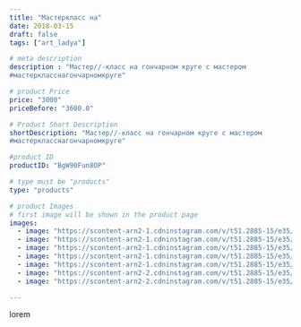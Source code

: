 ```yaml
---
title: "Мастеркласс на"
date: 2018-03-15
draft: false
tags: ["art_ladya"]

# meta description
description : "Мастер//-класс на гончарном круге с мастером
#мастеркласснагончарномкруге"

# product Price
price: "3000"
priceBefore: "3600.0"

# Product Short Description
shortDescription: "Мастер//-класс на гончарном круге с мастером
#мастеркласснагончарномкруге"

#product ID
productID: "BgW90Fun8OP"

# type must be "products"
type: "products"

# product Images
# first image will be shown in the product page
images:
  - image: "https://scontent-arn2-1.cdninstagram.com/v/t51.2885-15/e35/40096472_682480998782325_6043792255678939136_n.jpg?tp=1&_nc_ht=scontent-arn2-1.cdninstagram.com&_nc_cat=109&_nc_ohc=hhxpW77K_9cAX9S-1QU&ccb=7-4&oh=d5eb4c7d73744474b2f8d0cca666610a&oe=6082A62A&_nc_sid=83d603&ig_cache_key=MTczNTg0NTQ4OTUwNjk1NDc5Ng%3D%3D.2-ccb7-4"
  - image: "https://scontent-arn2-1.cdninstagram.com/v/t51.2885-15/e35/39607183_2065400633512273_4696055402507272192_n.jpg?se=8&tp=1&_nc_ht=scontent-arn2-1.cdninstagram.com&_nc_cat=101&_nc_ohc=hKzYGh3-eNQAX9bW-mx&ccb=7-4&oh=ad2575c8b254ffe27f5d0ef0fae23968&oe=60828B43&_nc_sid=83d603&ig_cache_key=MTczNTg0NTQ5OTEwMzM5NTMyNg%3D%3D.2-ccb7-4"
  - image: "https://scontent-arn2-1.cdninstagram.com/v/t51.2885-15/e35/41046474_1818652581581551_7369146698536321024_n.jpg?se=8&tp=1&_nc_ht=scontent-arn2-1.cdninstagram.com&_nc_cat=107&_nc_ohc=T_BLojrm-KYAX-Oa8Vo&ccb=7-4&oh=1efc04f2ed72d6abd95884f8bc9577a8&oe=6085B275&_nc_sid=83d603&ig_cache_key=MTczNTg0NTUxMDE2Nzk1MjkyMA%3D%3D.2-ccb7-4"
  - image: "https://scontent-arn2-1.cdninstagram.com/v/t51.2885-15/e35/37542867_2156628137884055_5152648088640290816_n.jpg?se=8&tp=1&_nc_ht=scontent-arn2-1.cdninstagram.com&_nc_cat=111&_nc_ohc=Ye53SgpD6OoAX99cReO&ccb=7-4&oh=b0c5cbfccc944867798322cdde5c6720&oe=60831493&_nc_sid=83d603&ig_cache_key=MTczNTg0NTUxOTg5ODg1ODgzNw%3D%3D.2-ccb7-4"
  - image: "https://scontent-arn2-1.cdninstagram.com/v/t51.2885-15/e35/40064997_496645627465171_6770213539173892096_n.jpg?se=8&tp=1&_nc_ht=scontent-arn2-1.cdninstagram.com&_nc_cat=107&_nc_ohc=nedkxlDqosQAX8ttsZA&ccb=7-4&oh=18cedb2388ac62bcc0ea8f7e697c6d46&oe=6083F6BD&_nc_sid=83d603&ig_cache_key=MTczNTg0NTUzMDQ0MzQyOTg5NQ%3D%3D.2-ccb7-4"
  - image: "https://scontent-arn2-2.cdninstagram.com/v/t51.2885-15/e35/40796275_2054727251238725_2907726922777624576_n.jpg?se=8&tp=1&_nc_ht=scontent-arn2-2.cdninstagram.com&_nc_cat=105&_nc_ohc=BgrtP0IO7FsAX8IcFCF&ccb=7-4&oh=bd0a12bf8403115c0bd0eac695564b85&oe=60828BFD&_nc_sid=83d603&ig_cache_key=MTczNTg0NTU0MTc1MTE1MDIzNw%3D%3D.2-ccb7-4"
  - image: "https://scontent-arn2-2.cdninstagram.com/v/t51.2885-15/e35/40332861_261412944483905_3905493047349084160_n.jpg?se=8&tp=1&_nc_ht=scontent-arn2-2.cdninstagram.com&_nc_cat=105&_nc_ohc=S6j-0NK3T8wAX8xg8_Z&ccb=7-4&oh=358955ea0e9015430ea66e315de1934e&oe=60864C68&_nc_sid=83d603&ig_cache_key=MTczNTg0NTU1MTcxNjgxMTkxMA%3D%3D.2-ccb7-4"

---
```

lorem
